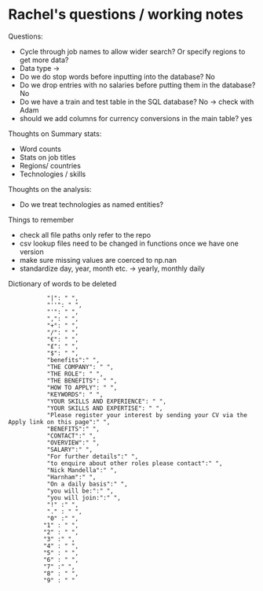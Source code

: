# Rachel's questions / working notes


Questions:
 - Cycle through job names to allow wider search? Or specify regions to get more data?
 - Data type ->
 - Do we do stop words before inputting into the database? No
 - Do we drop entries with no salaries before putting them in the database? No
 - Do we have a train and test table in the SQL database? No -> check with Adam
 - should we add columns for currency conversions in the main table? yes
 

Thoughts on Summary stats:
 - Word counts
 - Stats on job titles
 - Regions/ countries
 - Technologies / skills
 
Thoughts on the analysis:

 - Do we treat technologies as named entities?
 
 Things to remember
 - check all file paths only refer to the repo
 - csv lookup files need to be changed in functions once we have one version
 - make sure missing values are coerced to np.nan
 - standardize day, year, month etc. -> yearly, monthly daily
 


Dictionary of words to be deleted


               "|": " ",
               "''": " ",
               "'": " ",
               ",": " ",
               "+": " ",
               "/": " ",
               "€": " ",
               "£": " ",
               "$": " ",
               "benefits":" ",
               "THE COMPANY": " ",
               "THE ROLE": " ",
               "THE BENEFITS": " ",
               "HOW TO APPLY": " ",
               "KEYWORDS": " ",
               "YOUR SKILLS AND EXPERIENCE": " ",
               "YOUR SKILLS AND EXPERTISE": " ",
               "Please register your interest by sending your CV via the Apply link on this page":" ",
               "BENEFITS":" ",
               "CONTACT":" ",
               "OVERVIEW":" ",
               "SALARY":" ",
               "For further details":" ",
               "to enquire about other roles please contact":" ",
               "Nick Mandella":" ",
               "Harnham":" ",
               "On a daily basis":" ",
               "you will be:":" ",
               "you will join:":" ",
               "!" :" ",
               "." : " ",
               "0" :" ",
              "1" : " ",
              "2" : " ",
              "3" :" ",
              "4" : " ",
              "5" : " ",
              "6" : " ",
              "7" :" ",
              "8" : " ",
              "9" : " "